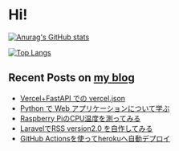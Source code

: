 

# Hi!

[![Anurag's GitHub stats](https://github-readme-stats.vercel.app/api?username=kinpoko)](https://github.com/anuraghazra/github-readme-stats)

[![Top Langs](https://github-readme-stats.vercel.app/api/top-langs/?username=kinpoko&langs_count=8&layout=compact)](https://github.com/anuraghazra/github-readme-stats)

## Recent Posts on [my blog](https://kinpokoblog.com)
- [Vercel+FastAPI での vercel.json](https://kinpokoblog.com/show/17)
- [Python で Web アプリケーションについて学ぶ](https://kinpokoblog.com/show/16)
- [Raspberry PiのCPU温度を測ってみる](https://kinpokoblog.com/show/15)
- [LaravelでRSS version2.0 を自作してみる](https://kinpokoblog.com/show/14)
- [GitHub Actionsを使ってherokuへ自動デプロイ](https://kinpokoblog.com/show/13)

